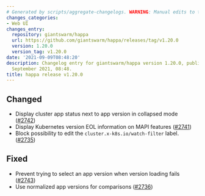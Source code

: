```yaml
---
# Generated by scripts/aggregate-changelogs. WARNING: Manual edits to this files will be overwritten.
changes_categories:
- Web UI
changes_entry:
  repository: giantswarm/happa
  url: https://github.com/giantswarm/happa/releases/tag/v1.20.0
  version: 1.20.0
  version_tag: v1.20.0
date: '2021-09-09T08:48:20'
description: Changelog entry for giantswarm/happa version 1.20.0, published on 09
  September 2021, 08:48.
title: happa release v1.20.0
---
```


## Changed

- Display cluster app status next to app version in collapsed mode ([#2742](https://github.com/giantswarm/happa/pull/2742))
- Display Kubernetes version EOL information on MAPI features ([#2741](https://github.com/giantswarm/happa/pull/2741))
- Block possibility to edit the `cluster.x-k8s.io/watch-filter` label. ([#2735](https://github.com/giantswarm/happa/pull/2735))

## Fixed

- Prevent trying to select an app version when version loading fails ([#2743](https://github.com/giantswarm/happa/pull/2743))
- Use normalized app versions for comparisons ([#2736](https://github.com/giantswarm/happa/pull/2736))

